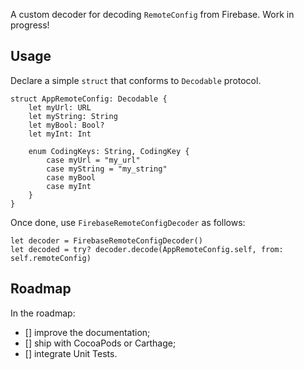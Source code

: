 A custom decoder for decoding `RemoteConfig` from Firebase. Work in progress!

## Usage

Declare a simple `struct` that conforms to `Decodable` protocol.

```
struct AppRemoteConfig: Decodable {
    let myUrl: URL
    let myString: String
    let myBool: Bool?
    let myInt: Int

    enum CodingKeys: String, CodingKey {
        case myUrl = "my_url"
        case myString = "my_string"
        case myBool
        case myInt
    }
}
```

Once done, use `FirebaseRemoteConfigDecoder` as follows:

```
let decoder = FirebaseRemoteConfigDecoder()
let decoded = try? decoder.decode(AppRemoteConfig.self, from: self.remoteConfig)    
```

## Roadmap

In the roadmap:
- [] improve the documentation;
- [] ship with CocoaPods or Carthage;
- [] integrate Unit Tests.
